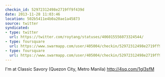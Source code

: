 ```yaml
---
checkin_id: 52972312498e2719ff9f439d
date: 2013-11-28 11:03:46
location: 502b5411e4b0a20ae1a45873
source: twitter
syndicated:
- type: twitter
  url: https://twitter.com/roytang/statuses/406015556073324544/
- type: foursquare
  url: https://www.swarmapp.com/user/405004/checkin/52972312498e2719ff9f439d?s=IGhcCLC-b1cSDcL6XvbQMYrHULs&ref=tw
- type: foursquare
  url: https://www.swarmapp.com/user/405004/checkin/52972312498e2719ff9f439d?s=IGhcCLC-b1cSDcL6XvbQMYrHULs&ref=tw
---
```


I'm at Classic Savory (Quezon City, Metro Manila) http://4sq.com/1gl3sfM